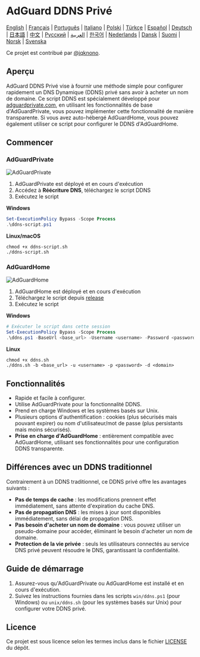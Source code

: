 # AdGuard DDNS Privé

[English](readme.md) | [Français](readme.fr.md) | [Português](readme.pt.md) | [Italiano](readme.it.md) | [Polski](readme.pl.md) | [Türkçe](readme.tr.md) | [Español](readme.es.md) | [Deutsch](readme.de.md) | [日本語](readme.ja.md) | [中文](readme.zh.md) | [Русский](readme.ru.md) | [العربية](readme.ar.md) | [한국어](readme.ko.md) | [Nederlands](readme.nl.md) | [Dansk](readme.da.md) | [Suomi](readme.fi.md) | [Norsk](readme.no.md) | [Svenska](readme.sv.md)

Ce projet est contribué par [@jqknono](https://github.com/jqknono).

## Aperçu

AdGuard DDNS Privé vise à fournir une méthode simple pour configurer rapidement un DNS Dynamique (DDNS) privé sans avoir à acheter un nom de domaine.
Ce script DDNS est spécialement développé pour [adguardprivate.com](https://adguardprivate.com), en utilisant les fonctionnalités de base d'AdGuardPrivate, vous pouvez implémenter cette fonctionnalité de manière transparente.
Si vous avez auto-hébergé AdGuardHome, vous pouvez également utiliser ce script pour configurer le DDNS d'AdGuardHome.

## Commencer

### AdGuardPrivate

![AdGuardPrivate](./assets/adguardprivate.webp)

1. AdGuardPrivate est déployé et en cours d'exécution
2. Accédez à **Réécriture DNS**, téléchargez le script DDNS
3. Exécutez le script

**Windows**

```powershell
Set-ExecutionPolicy Bypass -Scope Process
.\ddns-script.ps1
```

**Linux/macOS**

```shell
chmod +x ddns-script.sh
./ddns-script.sh
```

### AdGuardHome

![AdGuardHome](./assets/adguardhome.webp)

1. AdGuardHome est déployé et en cours d'exécution
2. Téléchargez le script depuis [release](https://github.com/AdGuardPrivate/adguardprivate-ddns/releases)
3. Exécutez le script

**Windows**

```powershell
# Exécuter le script dans cette session
Set-ExecutionPolicy Bypass -Scope Process
.\ddns.ps1 -BaseUrl <base_url> -Username <username> -Password <password> -Domain <domain>
```

**Linux**

```shell
chmod +x ddns.sh
./ddns.sh -b <base_url> -u <username> -p <password> -d <domain>
```

## Fonctionnalités

- Rapide et facile à configurer.
- Utilise AdGuardPrivate pour la fonctionnalité DDNS.
- Prend en charge Windows et les systèmes basés sur Unix.
- Plusieurs options d'authentification : cookies (plus sécurisés mais pouvant expirer) ou nom d'utilisateur/mot de passe (plus persistants mais moins sécurisés).
- **Prise en charge d'AdGuardHome** : entièrement compatible avec AdGuardHome, utilisant ses fonctionnalités pour une configuration DDNS transparente.

## Différences avec un DDNS traditionnel

Contrairement à un DDNS traditionnel, ce DDNS privé offre les avantages suivants :

- **Pas de temps de cache** : les modifications prennent effet immédiatement, sans attente d'expiration du cache DNS.
- **Pas de propagation DNS** : les mises à jour sont disponibles immédiatement, sans délai de propagation DNS.
- **Pas besoin d'acheter un nom de domaine** : vous pouvez utiliser un pseudo-domaine pour accéder, éliminant le besoin d'acheter un nom de domaine.
- **Protection de la vie privée** : seuls les utilisateurs connectés au service DNS privé peuvent résoudre le DNS, garantissant la confidentialité.

## Guide de démarrage

1. Assurez-vous qu'AdGuardPrivate ou AdGuardHome est installé et en cours d'exécution.
2. Suivez les instructions fournies dans les scripts `win/ddns.ps1` (pour Windows) ou `unix/ddns.sh` (pour les systèmes basés sur Unix) pour configurer votre DDNS privé.

## Licence

Ce projet est sous licence selon les termes inclus dans le fichier [LICENSE](LICENSE) du dépôt.